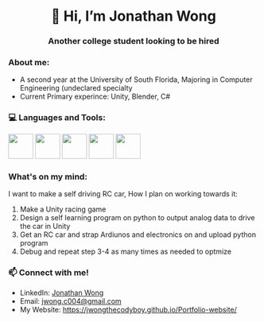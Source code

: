 <h1 align="center">👋 Hi, I’m Jonathan Wong</h1>
<h3 align="center">Another college student looking to be hired</h3>

<h3 align="left">About me:</h3>

- A second year at the University of South Florida, Majoring in Computer Engineering (undeclared specialty
- Current Primary experince: Unity, Blender, C#

<h3 align="left">💻 Languages and Tools:</h3>
<div>
<img height=50 width=50 src="https://cdn.jsdelivr.net/gh/devicons/devicon/icons/python/python-original.svg" />
<img height=50 width=50 src="https://cdn.jsdelivr.net/gh/devicons/devicon/icons/java/java-original.svg" />
<img height=50 width=50 src="https://cdn.jsdelivr.net/gh/devicons/devicon/icons/csharp/csharp-original.svg" />
<img height=50 width=50 src="https://cdn.jsdelivr.net/gh/devicons/devicon/icons/unity/unity-original.svg" />
<img height=50 width=50 src="https://cdn.jsdelivr.net/gh/devicons/devicon/icons/blender/blender-original.svg" />
</div>

<h3 align="left">What's on my mind:</h3>
I want to make a self driving RC car, How I plan on working towards it:
<p align="left">
  
1. Make a Unity racing game
2. Design a self learning program on python to output analog data to drive the car in Unity
3. Get an RC car and strap Ardiunos and electronics on and upload python program
4. Debug and repeat step 3-4 as many times as needed to optmize <!--The Real #4 Pray to god that debugging doesn't take to long-->
   
</p>

<h3 align="left">📫 Connect with me!</h3>

- LinkedIn: [Jonathan Wong](https://www.linkedin.com/in/jonathan-wong-137a39249/)
- Email: jwong.c004@gmail.com
- My Website: https://jwongthecodyboy.github.io/Portfolio-website/

